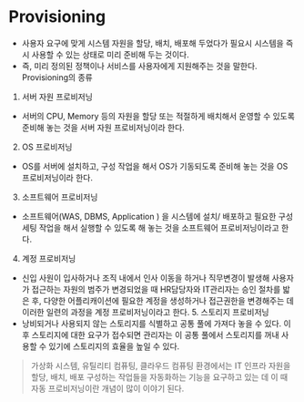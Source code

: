 # Provisioning
- 사용자 요구에 맞게 시스템 자원을 할당, 배치, 배포해 두었다가 필요시 시스템을 즉시 사용할 수 있는 상태로 미리 준비해 두는 것이다.
- 즉, 미리 정의된 정책이나 서비스를 사용자에게 지원해주는 것을 말한다.
Provisioning의 종류
1. 서버 자원 프로비저닝
- 서버의 CPU, Memory 등의 자원을 할당 또는 적절하게 배치해서 운영할 수 있도록 준비해 놓는 것을 서버 자원 프로비저닝이라 한다.
2. OS 프로비저닝
- OS를 서버에 설치하고, 구성 작업을 해서 OS가 기동되도록 준비해 놓는 것을 OS 프로비저닝이라 한다.
3. 소프트웨어 프로비저닝
- 소프트웨어(WAS, DBMS, Application ) 을 시스템에 설치/ 배포하고 필요한 구성 세팅 작업을 해서 실행할 수 있도록 해 놓는 것을 소프트웨어 프로비저닝이라고 한다.
4. 계정 프로비저닝
- 신입 사원이 입사하거나 조직 내에서 인사 이동을 하거나 직무변경이 발생해 사용자가 접근하는 자원의 범주가 변경되었을 때 HR담당자와 IT관리자는 승인 절차를 밟은 후, 다양한 어플리캐이션에 필요한 계정을 생성하거나 접근권한을 변경해주는 데 이러한 일련의 과정을 계정 프로비저닝이라고 한다.
​5. 스토리지 프로비저닝
- 낭비되거나 사용되지 않는 스토리지를 식별하고 공통 풀에 가져다 놓을 수 있다. 이후 스토리지에 대한 요구가 접수되면 관리자는 이 공통 풀에서 스토리지를 꺼내 사용할 수 있기에 스토리지의 효율을 높일 수 있다.
> 가상화 시스템, 유틸리티 컴퓨팅, 클라우드 컴퓨팅 환경에서는 IT 인프라 자원을 할당, 배치, 배포 구성하는 작업들을 자동화하는 기능을 요구하고 있는 데 이 때 자동 프로비저닝이란 개념이 많이 이야기 된다.
